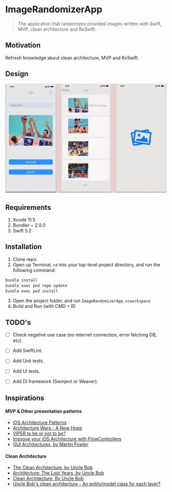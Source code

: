 # ImageRandomizerApp

> The application that randomizes provided images written with Swift, MVP, clean architecture and RxSwift.

## Motivation
Refresh knowledge about clean architecture, MVP and RxSwift.

## Design
![Design](docs/images/design.jpeg?raw=true)

## Requirements
1. Xcode 11.5
2. Bundler ~ 2.0.0
3. Swift 5.2

## Installation
1. Clone repo.
2. Open up Terminal, `cd` into your top-level project directory, and run the following command:

```bash
bundle install
bundle exec pod repo update
bundle exec pod install
```

3. Open the project folder, and run `ImageRandomizerApp.xcworkspace`
4. Build and Run (with CMD + R)

## TODO's
- [ ] Check negative use case (no internet connection, error fetching DB, etc).
- [ ] Add SwiftLint.
- [ ] Add Unit tests.
- [ ] Add UI tests.
- [ ] Add DI framework (Swinject or Weaver).


## Inspirations
#### MVP & Other presentation patterns

* [iOS Architecture Patterns](https://medium.com/ios-os-x-development/ios-architecture-patterns-ecba4c38de52#.67lieoiim)
* [Architecture Wars - A New Hope](https://swifting.io/blog/2016/09/07/architecture-wars-a-new-hope/)
* [VIPER to be or not to be?](https://swifting.io/blog/2016/03/07/8-viper-to-be-or-not-to-be/?utm_source=swifting.io&utm_medium=web&utm_campaign=blog%20post)
* [Improve your iOS Architecture with FlowControllers](http://merowing.info/2016/01/improve-your-ios-architecture-with-flowcontrollers/)
* [GUI Architectures, by Martin Fowler](https://martinfowler.com/eaaDev/uiArchs.html)

#### Clean Architecture
* [The Clean Architecture, by Uncle Bob](https://8thlight.com/blog/uncle-bob/2012/08/13/the-clean-architecture.html)
* [Architecture: The Lost Years, by Uncle Bob](https://www.youtube.com/watch?v=HhNIttd87xs)
* [Clean Architecture, By Uncle Bob](https://8thlight.com/blog/uncle-bob/2011/11/22/Clean-Architecture.html)
* [Uncle Bob's clean architecture - An entity/model class for each layer?](http://softwareengineering.stackexchange.com/questions/303478/uncle-bobs-clean-architecture-an-entity-model-class-for-each-layer)
